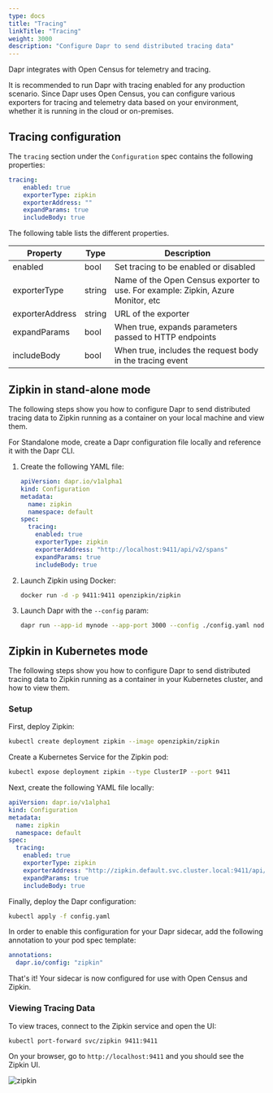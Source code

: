 ```yaml
---
type: docs
title: "Tracing"
linkTitle: "Tracing"
weight: 3000
description: "Configure Dapr to send distributed tracing data"
---
```


Dapr integrates with Open Census for telemetry and tracing.

It is recommended to run Dapr with tracing enabled for any production scenario.
Since Dapr uses Open Census, you can configure various exporters for tracing and telemetry data based on your environment, whether it is running in the cloud or on-premises.

## Tracing configuration

The `tracing` section under the `Configuration` spec contains the following properties:

```yml
tracing:
    enabled: true
    exporterType: zipkin
    exporterAddress: ""
    expandParams: true
    includeBody: true
```

The following table lists the different properties.

| Property | Type | Description |
|----------|------|-------------|
| enabled  | bool | Set tracing to be enabled or disabled
| exporterType  | string | Name of the Open Census exporter to use. For example: Zipkin, Azure Monitor, etc
| exporterAddress  | string | URL of the exporter
| expandParams  | bool | When true, expands parameters passed to HTTP endpoints
| includeBody  | bool | When true, includes the request body in the tracing event


## Zipkin in stand-alone mode

The following steps show you how to configure Dapr to send distributed tracing data to Zipkin running as a container on your local machine and view them.

For Standalone mode, create a Dapr configuration file locally and reference it with the Dapr CLI.

1. Create the following YAML file:

   ```yaml
   apiVersion: dapr.io/v1alpha1
   kind: Configuration
   metadata:
     name: zipkin
     namespace: default
   spec:
     tracing:
       enabled: true
       exporterType: zipkin
       exporterAddress: "http://localhost:9411/api/v2/spans"
       expandParams: true
       includeBody: true
   ```

2. Launch Zipkin using Docker:

   ```bash
   docker run -d -p 9411:9411 openzipkin/zipkin
   ```

3. Launch Dapr with the `--config` param:

   ```bash
   dapr run --app-id mynode --app-port 3000 --config ./config.yaml node app.js
   ```


## Zipkin in Kubernetes mode

The following steps show you how to configure Dapr to send distributed tracing data to Zipkin running as a container in your Kubernetes cluster, and how to view them.

### Setup

First, deploy Zipkin:

```bash
kubectl create deployment zipkin --image openzipkin/zipkin
```

Create a Kubernetes Service for the Zipkin pod:

```bash
kubectl expose deployment zipkin --type ClusterIP --port 9411
```

Next, create the following YAML file locally:

```yml
apiVersion: dapr.io/v1alpha1
kind: Configuration
metadata:
  name: zipkin
  namespace: default
spec:
  tracing:
    enabled: true
    exporterType: zipkin
    exporterAddress: "http://zipkin.default.svc.cluster.local:9411/api/v2/spans"
    expandParams: true
    includeBody: true
```

Finally, deploy the Dapr configuration:

```bash
kubectl apply -f config.yaml
```

In order to enable this configuration for your Dapr sidecar, add the following annotation to your pod spec template:

```yml
annotations:
  dapr.io/config: "zipkin"
```

That's it! Your sidecar is now configured for use with Open Census and Zipkin.

### Viewing Tracing Data

To view traces, connect to the Zipkin service and open the UI:

```bash
kubectl port-forward svc/zipkin 9411:9411
```

On your browser, go to ```http://localhost:9411``` and you should see the Zipkin UI.

![zipkin](/images/zipkin_ui.png)

